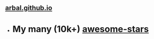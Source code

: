 ## [arbal.github.io](https://arbal.github.io/)

- # My many (10k+) [awesome-stars](https://arbal.github.io/awesome-stars)
